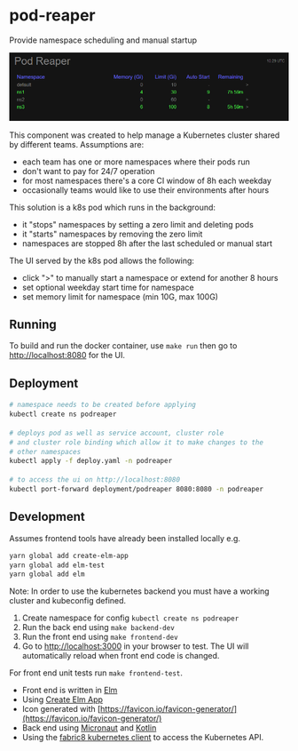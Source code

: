 # pod-reaper

Provide namespace scheduling and manual startup

![Screenshot](ScreenShot.png)

This component was created to help manage a Kubernetes
cluster shared by different teams. Assumptions are:

- each team has one or more namespaces where their pods run
- don't want to pay for 24/7 operation
- for most namespaces there's a core CI window of 8h each weekday
- occasionally teams would like to use their environments after hours

This solution is a k8s pod which runs in the background:

- it "stops" namespaces by setting a zero limit and deleting pods
- it "starts" namespaces by removing the zero limit
- namespaces are stopped 8h after the last scheduled or manual start

The UI served by the k8s pod allows the following:

- click ">" to manually start a namespace or extend for another 8 hours
- set optional weekday start time for namespace
- set memory limit for namespace (min 10G, max 100G)

## Running

To build and run the docker container, use `make run` then go to
[http://localhost:8080](http://localhost:8080) for the UI.

## Deployment

```bash
# namespace needs to be created before applying
kubectl create ns podreaper

# deploys pod as well as service account, cluster role
# and cluster role binding which allow it to make changes to the
# other namespaces
kubectl apply -f deploy.yaml -n podreaper

# to access the ui on http://localhost:8080
kubectl port-forward deployment/podreaper 8080:8080 -n podreaper
```

## Development

Assumes frontend tools have already been installed locally e.g.

```bash
yarn global add create-elm-app
yarn global add elm-test
yarn global add elm
```

Note: In order to use the kubernetes backend you must have a working cluster
and kubeconfig defined.

1. Create namespace for config `kubectl create ns podreaper`
2. Run the back end using `make backend-dev`
3. Run the front end using `make frontend-dev`
4. Go to [http://localhost:3000](http://localhost:3000) in your browser to
   test. The UI will automatically reload when front end code is changed.

For front end unit tests run `make frontend-test`.

- Front end is written in [Elm](https://elm-lang.org/)
- Using [Create Elm App](https://github.com/halfzebra/create-elm-app)
- Icon generated with [https://favicon.io/favicon-generator/](https://favicon.io/favicon-generator/)
- Back end using [Micronaut](https://micronaut.io/) and [Kotlin](https://kotlinlang.org/)
- Using the [fabric8 kubernetes client](https://github.com/fabric8io/kubernetes-client)
  to access the Kubernetes API.
